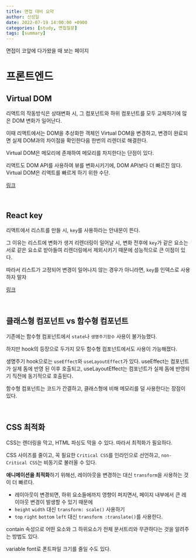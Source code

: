 ```yaml
---
title: 면접 대비 요약
author: 신성일
date: 2022-07-19 14:00:00 +0900
categories: [study, 면접질문]
tags: [summary]
---
```


면접이 코앞에 다가왔을 때 보는 페이지

# 프론트엔드

## Virtual DOM

리액트의 작동방식은 상태변화 시, 그 컴포넌트와 하위 컴포넌트를 모두 교체하기에 많은 DOM 변화가 일어난다.

이때 리액트에서는 DOM을 추상화한 객체인 Virtual DOM을 변경하고, 변경이 완료되면 실제 DOM과의 차이점을 확인한다음 한번의 리렌더로 해결한다.

Virtual DOM은 메모리에 존재하여 메모리를 차지한다는 단점이 있다.

리액트도 DOM API를 사용하여 뷰를 변화시키기에, DOM API보다 더 빠르진 않다. Virtual DOM은 리액트를 빠르게 하기 위한 수단.

[링크](https://seongil-shin.github.io/posts/virtual-Dom)



<br/>

## React key

리액트에서 리스트를 만들 시, `key`를 사용하라는 안내문이 뜬다.

그 이유는 리스트에 변화가 생겨 리렌더링이 일어날 시, 변화 전후에 `key`가 같은 요소는 서로 같은 요소로 받아들여 리렌더링에서 제외시키기 때문에 성능적으로 큰 이점이 있다.

따라서 리스트가 고정되어 변경이 일어나지 않는 경우가 아니라면,  `key`를 인덱스로 사용하자 말자

[링크](https://seongil-shin.github.io/posts/react-key/)



<br/>

## **클래스형 컴포넌트 vs 함수형 컴포넌트**

기존에는 함수형 컴포넌트에서 `state`나 `생명주기함수` 사용이 불가능했다.

하지만 hook의 등장으로 두가지 모두 함수형 컴포넌트에서도 사용이 가능해졌다.

생명주기 hook으로는 `useEffect`와 `useLayoutEffect`가 있다. useEffect는 컴포넌트가 실제 돔에 반영 된 이후 호출되고, useLayoutEffect는 컴포넌트가 실제 돔에 반영되기 직전에 동기적으로 호출된다.

함수형 컴포넌트는 코드가 간결하고, 클래스형에 비해 메모리를 덜 사용한다는 장점이 있다.



<br/>

## **CSS 최적화**

CSS는 렌더링을 막고, HTML 파싱도 막을 수 있다. 따라서 최적화가 필요하다.

CSS 사이즈를 줄이고, 꼭 필요한 `Critical CSS`를 인라인으로 선언하고, `non-Critical CSS`는 비동기로 불러올 수 있다. 

**애니메이션을 최적화**하기 위해선, 레이아웃을 변경하는 대신 `transform`을 사용하는 것이 더 빠르다.

- 레이아웃이 변경되면, 하위 요소들에까지 영향이 퍼지면서, 페이지 내부에서 큰 레이아웃 변경이 발생할 수 있기 때문에
- `height` `width` 대신 `transform: scale()` 사용하기
- `top` `right` `bottom` `left` 대신 `transform :translate()`를 사용한다.

contain 속성으로 어떤 요소와 그 하위요소가 전체 문서트리와 무관하다는 것을 알려주는 방법도 있다.

variable font로 폰트파일 크기를 줄일 수도 있다.

